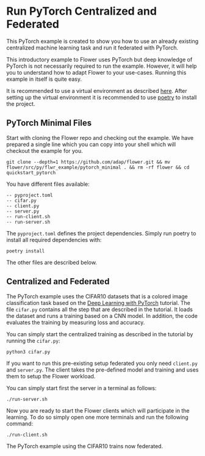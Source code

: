 # Run PyTorch Centralized and Federated

This PyTorch example is created to show you how to use an already existing centralized machine learning task and run it federated with PyTorch.

This introductory example to Flower uses PyTorch but deep knowledge of PyTorch is not necessarily required to run the example. However, it will help you to understand how to adapt Flower to your use-cases.
Running this example in itself is quite easy.

It is recommended to use a virtual environment as described [here](https://flower.dev/docs/recommended-env-setup).
After setting up the virtual environment it is recommended to use [poetry](https://python-poetry.org/docs/) to install the project.

## PyTorch Minimal Files

Start with cloning the Flower repo and checking out the example. We have prepared a single line which you can copy into your shell which will checkout the example for you.

```shell
git clone --depth=1 https://github.com/adap/flower.git && mv flower/src/py/flwr_example/pytorch_minimal . && rm -rf flower && cd quickstart_pytorch
```

You have different files available:

```shell
-- pyproject.toml
-- cifar.py
-- client.py
-- server.py
-- run-client.sh
-- run-server.sh
```

The `pyproject.toml` defines the project dependencies. Simply run poetry to install all required dependencies with:

```shell
poetry install
```

The other files are described below.

## Centralized and Federated

The PyTorch example uses the CIFAR10 datasets that is a colored image classification task based on the [Deep Learning with PyTorch](https://pytorch.org/tutorials/beginner/blitz/cifar10_tutorial.html) tutorial. The file `cifar.py` contains all the step that are described in the tutorial. It loads the dataset and runs a training based on a CNN model. In addition, the code evaluates the training by measuring loss and accuracy.

You can simply start the centralized training as described in the tutorial by running the `cifar.py`:

```shell
python3 cifar.py
```

If you want to run this pre-existing setup federated you only need `client.py` and `server.py`. The client takes the pre-defined model and training and uses them to setup the Flower workload.

You can simply start first the server in a terminal as follows:

```shell
./run-server.sh
```

Now you are ready to start the Flower clients which will participate in the learning. To do so simply open one more terminals and run the following command:

```shell
./run-client.sh
```

The PyTorch example using the CIFAR10 trains now federated.
